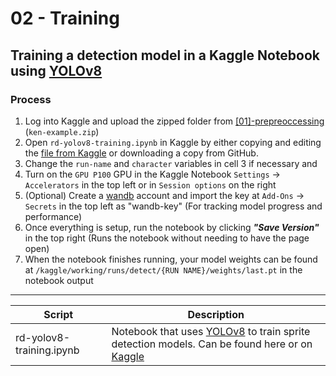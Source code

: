 # 02 - Training
## Training a detection model in a Kaggle Notebook using [YOLOv8](https://github.com/ultralytics/ultralytics)

### Process
1. Log into Kaggle and upload the zipped folder from [[01]-prepreoccessing](https://github.com/Tyler-Edwards-E/raging-download/tree/main/%5B01%5D-preprocessing) (`ken-example.zip`)
2. Open `rd-yolov8-training.ipynb` in Kaggle by either copying and editing the [file from Kaggle](https://www.kaggle.com/code/tyedwardse/rd-yolov8-training-example-copy/notebook) or downloading a copy from GitHub.
3. Change the `run-name` and `character` variables in cell 3 if necessary and
4. Turn on the `GPU P100` GPU in the Kaggle Notebook `Settings` -> `Accelerators` in the top left or in `Session options` on the right
5. (Optional) Create a [wandb](https://wandb.ai/site) account and import the key at `Add-Ons` -> `Secrets` in the top left as "wandb-key" (For tracking model progress and performance)
6. Once everything is setup, run the notebook by clicking _**"Save Version"**_ in the top right (Runs the notebook without needing to have the page open)
7. When the notebook finishes running, your model weights can be found at `/kaggle/working/runs/detect/{RUN NAME}/weights/last.pt` in the notebook output


___

**Script** | **Description** |
--- | --- | 
rd-yolov8-training.ipynb | Notebook that uses [YOLOv8](https://github.com/ultralytics/ultralytics) to train sprite detection models. Can be found here or on [Kaggle](https://www.kaggle.com/code/tyedwardse/rd-yolov8-training-example-copy/notebook) | 
